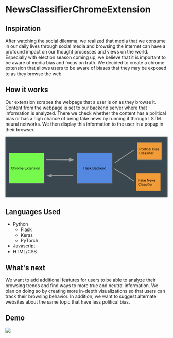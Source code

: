 # NewsClassifierChromeExtension

## Inspiration

After watching the social dilemma, we realized that media that we consume in our daily lives through social media and browsing the internet can have a profound impact on our thought processes and views on the world. Especially with election season coming up, we believe that it is important to be aware of media bias and focus on truth. We decided to create a chrome extension that allows users to be aware of biases that they may be exposed to as they browse the web.

## How it works

Our extension scrapes the webpage that a user is on as they browse it. Content from the webpage is set to our backend server where that information is analyzed. There we check whether the content has a political bias or has a high chance of being fake news by running it through LSTM neural networks. We then display this information to the user in a popup in their browser.

<img src = "diagram.png">

## Languages Used

* Python
  * Flask
  * Keras
  * PyTorch
* Javascript
* HTML/CSS

## What's next

We want to add additional features for users to be able to analyze their browsing trends and find ways to more true and neutral information. We plan on doing so by creating more in-depth visualizations so that users can track their browsing behavior. In addition, we want to suggest alternate websites about the same topic that have less political bias.

## Demo

[![](https://img.youtube.com/vi/cfxwntOVLak/0.jpg)](https://www.youtube.com/watch?v=cfxwntOVLak)
